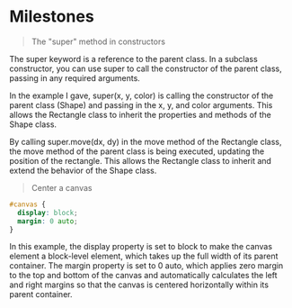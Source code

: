 # Milestones


> The "super" method in constructors

The super keyword is a reference to the parent class. In a subclass constructor, you can use super to call the constructor of the parent class, passing in any required arguments.

In the example I gave, super(x, y, color) is calling the constructor of the parent class (Shape) and passing in the x, y, and color arguments. This allows the Rectangle class to inherit the properties and methods of the Shape class.

By calling super.move(dx, dy) in the move method of the Rectangle class, the move method of the parent class is being executed, updating the position of the rectangle. This allows the Rectangle class to inherit and extend the behavior of the Shape class.


> Center a canvas
``` CSS
#canvas {
  display: block;
  margin: 0 auto;
}
```
In this example, the display property is set to block to make the canvas element a block-level element, which takes up the full width of its parent container. The margin property is set to 0 auto, which applies zero margin to the top and bottom of the canvas and automatically calculates the left and right margins so that the canvas is centered horizontally within its parent container.
